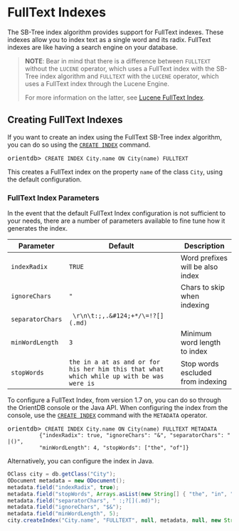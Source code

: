 
# FullText Indexes

The SB-Tree index algorithm provides support for FullText indexes.  These indexes allow you to index text as a single word and its radix.  FullText indexes are like having a search engine on your database.

>**NOTE**: Bear in mind that there is a difference between `FULLTEXT` without the `LUCENE` operator, which uses a FullText index with the SB-Tree index algorithm and `FULLTEXT` with the `LUCENE` operator, which uses a FullText index through the Lucene Engine.
>
>For more information on the latter, see [Lucene FullText Index](Full-Text-Index.md).


## Creating FullText Indexes

If you want to create an index using the FullText SB-Tree index algorithm, you can do so using the [`CREATE INDEX`](../sql/SQL-Create-Index.md) command.

<pre>
orientdb> <code class="lang-sql userinput">CREATE INDEX City.name ON City(name) FULLTEXT</code>
</pre>

This creates a FullText index on the property `name` of the class `City`, using the default configuration.  

### FullText Index Parameters

In the event that the default FullText Index configuration is not sufficient to your needs, there are a number of parameters available to fine tune how it generates the index.

|Parameter|Default|Description|
|---------|-------------|-------------|
|`indexRadix`|`TRUE`|Word prefixes will be also index|
|`ignoreChars`|`"`|Chars to skip when indexing|
|`separatorChars`|` \r\n\t:;,.&#124;+*/\=!?[](.md)`||
|`minWordLength`|`3`|Minimum word length to index|
|`stopWords`|`the in a at as and or for his her him this that what which while up with be was were is`|Stop words escluded from indexing|

To configure a FullText Index, from version 1.7 on, you can do so through the OrientDB console or the Java API.  When configuring the index from the console, use the [`CREATE INDEX`](../sql/SQL-Create-Index.md) command with the `METADATA` operator.

<pre>
orientdb> <code class="lang-sql userinput">CREATE INDEX City.name ON City(name) FULLTEXT METADATA 
          {"indexRadix": true, "ignoreChars": "&", "separatorChars": " |()", 
          "minWordLength": 4, "stopWords": ["the", "of"]}</code>
</pre>

Alternatively, you can configure the index in Java.

```java
OClass city = db.getClass("City");
ODocument metadata = new ODocument();
metadata.field("indexRadix", true);
metadata.field("stopWords", Arrays.asList(new String[] { "the", "in", "a", "at" }));
metadata.field("separatorChars", " :;?[](.md)");
metadata.field("ignoreChars", "$&");
metadata.field("minWordLength", 5);
city.createIndex("City.name", "FULLTEXT", null, metadata, null, new String[] { "name" });
```
